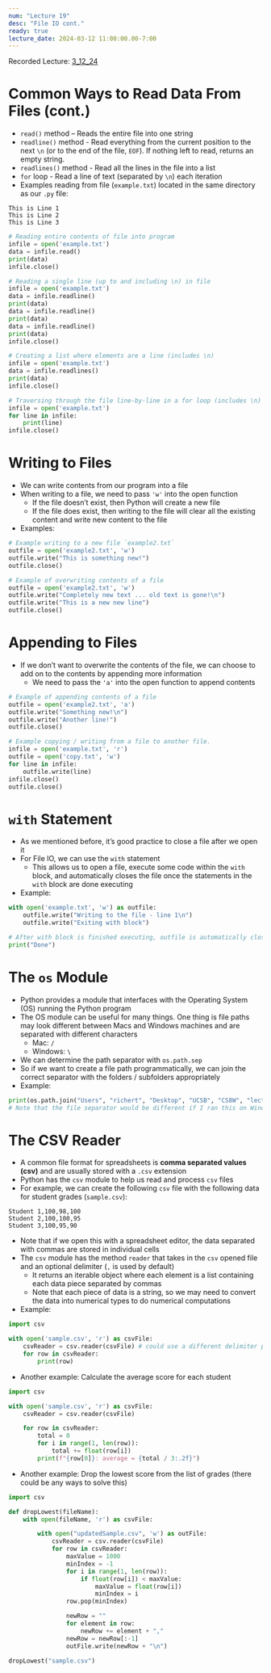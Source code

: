 ```yaml
---
num: "Lecture 19"
desc: "File IO cont."
ready: true
lecture_date: 2024-03-12 11:00:00.00-7:00
---
```


Recorded Lecture: [3_12_24](https://drive.google.com/file/d/16miYSd-8ky6gYRTMZCDMBv5VsAEnXzgs/view?usp=drive_link)

# Common Ways to Read Data From Files (cont.)
* `read()` method – Reads the entire file into one string
* `readline()` method - Read everything from the current position to the next `\n` (or to the end of the file, `EOF`). If nothing left to read, returns an empty string.
* `readlines()` method - Read all the lines in the file into a list
* `for` loop - Read a line of text (separated by `\n`) each iteration
* Examples reading from file (`example.txt`) located in the same directory as our `.py` file:

```
This is Line 1
This is Line 2
This is Line 3
```

```python
# Reading entire contents of file into program
infile = open('example.txt') 
data = infile.read()
print(data)
infile.close()
```
```python
# Reading a single line (up to and including \n) in file
infile = open('example.txt')
data = infile.readline()
print(data)
data = infile.readline()
print(data)
data = infile.readline()
print(data)
infile.close()
```
```python
# Creating a list where elements are a line (includes \n)
infile = open('example.txt')
data = infile.readlines()
print(data)
infile.close()
```
```python
# Traversing through the file line-by-line in a for loop (includes \n)
infile = open('example.txt')
for line in infile:
	print(line)
infile.close()
```

# Writing to Files

* We can write contents from our program into a file
* When writing to a file, we need to pass `'w'` into the open function
	* If the file doesn’t exist, then Python will create a new file
	* If the file does exist, then writing to the file will clear all the existing content and write new content to the file
* Examples:

```python
# Example writing to a new file `example2.txt`
outfile = open('example2.txt', 'w')
outfile.write("This is something new!")
outfile.close()
```
```python
# Example of overwriting contents of a file
outfile = open('example2.txt', 'w')
outfile.write("Completely new text ... old text is gone!\n")
outfile.write("This is a new new line")
outfile.close()
```

# Appending to Files

* If we don’t want to overwrite the contents of the file, we can choose to add on to the contents by appending more information
	* We need to pass the `'a'` into the open function to append contents

```python
# Example of appending contents of a file
outfile = open('example2.txt', 'a')
outfile.write("Something new!\n")
outfile.write("Another line!")
outfile.close()
```
```python
# Example copying / writing from a file to another file.
infile = open('example.txt', 'r')
outfile = open('copy.txt', 'w')
for line in infile:
	outfile.write(line)
infile.close()
outfile.close()
```

# `with` Statement

* As we mentioned before, it’s good practice to close a file after we open it
* For File IO, we can use the `with` statement
	* This allows us to open a file, execute some code within the `with` block, and automatically closes the file once the statements in the `with` block are done executing
* Example:

```python
with open('example.txt', 'w') as outfile:
	outfile.write("Writing to the file - line 1\n")
	outfile.write("Exiting with block")

# After with block is finished executing, outfile is automatically closed
print("Done")
```

# The `os` Module

* Python provides a module that interfaces with the Operating System (OS) running the Python program
* The OS module can be useful for many things. One thing is file paths may look different between Macs and Windows machines and are separated with different characters
	* Mac: `/`
	* Windows: `\`
* We can determine the path separator with `os.path.sep`
* So if we want to create a file path programmatically, we can join the correct separator with the folders / subfolders appropriately
* Example:

```python
print(os.path.join("Users", "richert", "Desktop", "UCSB", "CS8W", "lecture.py")) # Users/richert/Desktop/UCSB/CS8W/lecture.py
# Note that the file separator would be different if I ran this on Windows
```

# The CSV Reader
* A common file format for spreadsheets is **comma separated values (csv)** and are usually stored with a `.csv` extension
* Python has the `csv` module to help us read and process `csv` files
* For example, we can create the following `csv` file with the following data for student grades (`sample.csv`):

```
Student 1,100,98,100
Student 2,100,100,95
Student 3,100,95,90
```

* Note that if we open this with a spreadsheet editor, the data separated with commas are stored in individual cells
* The `csv` module has the method `reader` that takes in the `csv` opened file and an optional delimiter (`,` is used by default)
	* It returns an iterable object where each element is a list containing each data piece separated by commas
	* Note that each piece of data is a string, so we may need to convert the data into numerical types to do numerical computations
* Example:

```python
import csv

with open('sample.csv', 'r') as csvFile:
	csvReader = csv.reader(csvFile) # could use a different delimiter param
	for row in csvReader:
		print(row)
```

* Another example: Calculate the average score for each student

```python
import csv

with open('sample.csv', 'r') as csvFile:
	csvReader = csv.reader(csvFile)

	for row in csvReader:
		total = 0
		for i in range(1, len(row)):
			total += float(row[i])
		print(f"{row[0]}: average = {total / 3:.2f}")
```

* Another example: Drop the lowest score from the list of grades (there could be any ways to solve this)

```python
import csv

def dropLowest(fileName):
	with open(fileName, 'r') as csvFile:

		with open("updatedSample.csv", 'w') as outFile:
			csvReader = csv.reader(csvFile)
			for row in csvReader:
				maxValue = 1000
				minIndex = -1
				for i in range(1, len(row)):
					if float(row[i]) < maxValue:
						maxValue = float(row[i])
						minIndex = i
				row.pop(minIndex)

				newRow = ""
				for element in row:
					newRow += element + ","
				newRow = newRow[:-1]
				outFile.write(newRow + "\n")

dropLowest("sample.csv")
```
